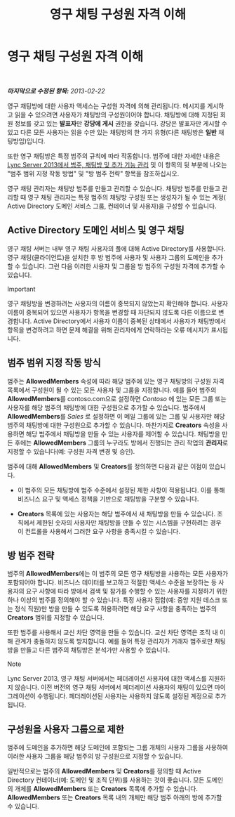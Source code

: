 ﻿---
title: 영구 채팅 구성원 자격 이해
TOCTitle: 영구 채팅 구성원 자격 이해
ms:assetid: 900392d6-6e9f-4dae-93d6-39d7474409ef
ms:mtpsurl: https://technet.microsoft.com/ko-kr/library/Gg398730(v=OCS.15)
ms:contentKeyID: 49304371
ms.date: 08/10/2015
mtps_version: v=OCS.15
ms.translationtype: HT
---

# 영구 채팅 구성원 자격 이해

 

_**마지막으로 수정된 항목:** 2013-02-22_

영구 채팅방에 대한 사용자 액세스는 구성원 자격에 의해 관리됩니다. 메시지를 게시하고 읽을 수 있으려면 사용자가 채팅방의 구성원이어야 합니다. 채팅방에 대해 지정된 회원 정보를 갖고 있는 **발표자**만 **강당에 게시** 권한을 갖습니다. 강당은 발표자만 게시할 수 있고 다른 모든 사용자는 읽을 수만 있는 채팅방의 한 가지 유형(다른 채팅방은 **일반** 채팅방임)입니다.

또한 영구 채팅방은 특정 범주의 규칙에 따라 작동합니다. 범주에 대한 자세한 내용은 [Lync Server 2013에서 범주, 채팅방 및 추가 기능 관리](lync-server-2013-managing-categories-rooms-and-add-ins.md) 및 이 항목의 뒷 부분에 나오는 "범주 범위 지정 작동 방법" 및 "방 범주 전략" 항목을 참조하십시오.

영구 채팅 관리자는 채팅방 범주를 만들고 관리할 수 있습니다. 채팅방 범주를 만들고 관리할 때 영구 채팅 관리자는 특정 범주의 채팅방 구성원 또는 생성자가 될 수 있는 계정( Active Directory 도메인 서비스 그룹, 컨테이너 및 사용자)을 구성할 수 있습니다.

## Active Directory 도메인 서비스 및 영구 채팅

영구 채팅 서버는 내부 영구 채팅 사용자의 풀에 대해 Active Directory를 사용합니다. 영구 채팅(클라이언트)을 설치한 후 방 범주에 사용자 및 사용자 그룹의 도메인을 추가할 수 있습니다. 그런 다음 이러한 사용자 및 그룹을 방 범주의 구성원 자격에 추가할 수 있습니다.


> [!IMPORTANT]
> 영구 채팅방을 변경하려는 사용자의 이름이 중복되지 않았는지 확인해야 합니다. 사용자 이름이 중복되어 있으면 사용자가 항목을 변경할 때 차단되지 않도록 다른 이름으로 변경합니다. Active Directory에서 사용자 이름이 중복된 상태에서 사용자가 채팅방에서 항목을 변경하려고 하면 문제 해결을 위해 관리자에게 연락하라는 오류 메시지가 표시됩니다.



## 범주 범위 지정 작동 방식

범주는 **AllowedMembers** 속성에 따라 해당 범주에 있는 영구 채팅방의 구성원 자격 목록에서 구성원이 될 수 있는 모든 사용자 및 그룹을 지정합니다. 예를 들어 범주의 **AllowedMembers**를 contoso.com으로 설정하면 *Contoso* 에 있는 모든 그룹 또는 사용자를 해당 범주의 채팅방에 대한 구성원으로 추가할 수 있습니다. 범주에서 **AllowedMembers**를 *Sales* 로 설정하면 이 메일 그룹에 있는 그룹 및 사용자만 해당 범주의 채팅방에 대한 구성원으로 추가할 수 있습니다. 마찬가지로 **Creators** 속성을 사용하면 해당 범주에서 채팅방을 만들 수 있는 사용자를 제어할 수 있습니다. 채팅방을 만든 후에는 **AllowedMembers** 그룹의 누구라도 방에서 진행되는 관리 작업의 **관리자**로 지정할 수 있습니다(예: 구성원 자격 변경 및 승인).

범주에 대해 **AllowedMembers** 및 **Creators**를 정의하면 다음과 같은 이점이 있습니다.

  - 이 범주의 모든 채팅방에 범주 수준에서 설정된 제한 사항이 적용됩니다. 이를 통해 비즈니스 요구 및 액세스 정책을 기반으로 채팅방을 구분할 수 있습니다.

  - **Creators** 목록에 있는 사용자는 해당 범주에서 새 채팅방을 만들 수 있습니다. 조직에서 제한된 숫자의 사용자만 채팅방을 만들 수 있는 시스템을 구현하려는 경우 이 컨트롤을 사용해서 그러한 요구 사항을 충족시킬 수 있습니다.

## 방 범주 전략

범주의 **AllowedMembers**에는 이 범주의 모든 영구 채팅방을 사용하는 모든 사용자가 포함되어야 합니다. 비즈니스 데이터를 보고하고 적절한 액세스 수준을 보장하는 등 사용자의 요구 사항에 따라 방에서 검색 및 참가를 수행할 수 있는 사용자를 지정하기 위한 하나 이상의 범주를 정의해야 할 수 있습니다. 특정 사용자 집합(예: 중앙 지원 데스크 또는 정식 직원)만 방을 만들 수 있도록 허용하려면 해당 요구 사항을 충족하는 범주의 **Creators** 범위를 지정할 수 있습니다.

또한 범주를 사용해서 교신 차단 영역을 만들 수 있습니다. 교신 차단 영역은 조직 내 이해 관계가 충돌하지 않도록 방지합니다. 예를 들어 특정 관리자가 거래자 범주로만 채팅방을 만들고 다른 범주의 채팅방은 분석가만 사용할 수 있습니다.


> [!NOTE]
> Lync Server 2013, 영구 채팅 서버에서는 페더레이션 사용자에 대한 액세스를 지원하지 않습니다. 이전 버전의 영구 채팅 서버에서 페더레이션 사용자의 채팅이 있으면 마이그레이션이 수행됩니다. 페더레이션된 사용자는 사용하지 않도록 설정된 계정으로 추가됩니다.



## 구성원을 사용자 그룹으로 제한

범주에 도메인을 추가하면 해당 도메인에 포함되는 그룹 개체의 사용자 그룹을 사용하여 이러한 사용자 그룹을 해당 범주의 방 구성원으로 지정할 수 있습니다.

일반적으로는 범주의 **AllowedMembers** 및 **Creators**를 정의할 때 Active Directory 컨테이너(예: 도메인 및 조직 단위)를 사용하는 것이 좋습니다. 모든 도메인의 개체를 **AllowedMembers** 또는 **Creators** 목록에 추가할 수 있습니다. **AllowedMembers** 또는 **Creators** 목록 내의 개체만 해당 범주 아래의 방에 추가할 수 있습니다.


